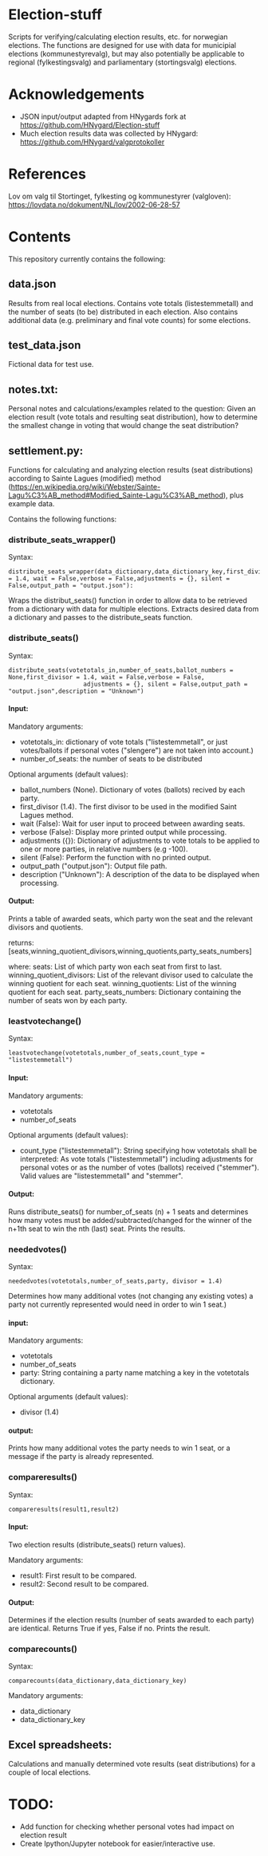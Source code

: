 # Election-stuff
Scripts for verifying/calculating election results, etc. for norwegian elections. The functions are designed for use with data for municipial elections (kommunestyrevalg), but may also potentially be applicable to regional (fylkestingsvalg) and parliamentary (stortingsvalg) elections.


# Acknowledgements
* JSON input/output adapted from HNygards fork at https://github.com/HNygard/Election-stuff
* Much election results data was collected by HNygard: https://github.com/HNygard/valgprotokoller

# References

Lov om valg til Stortinget, fylkesting og kommunestyrer (valgloven): https://lovdata.no/dokument/NL/lov/2002-06-28-57

# Contents
This repository currently contains the following:

## data.json

Results from real local elections. Contains vote totals (listestemmetall) and the number of seats (to be) distributed in each election. Also contains additional data (e.g. preliminary and final vote counts) for some elections. 

## test_data.json 

Fictional data for test use.

## notes.txt:
Personal notes and calculations/examples related to the question:
Given an election result (vote totals and resulting seat distribution), how to determine the smallest change in voting that would change
the seat distribution?

## settlement.py:
Functions for calculating and analyzing election results (seat distributions) according to Sainte Lagues (modified) method (https://en.wikipedia.org/wiki/Webster/Sainte-Lagu%C3%AB_method#Modified_Sainte-Lagu%C3%AB_method), plus example data.

Contains the following functions:

### distribute_seats_wrapper()

Syntax:
```
distribute_seats_wrapper(data_dictionary,data_dictionary_key,first_divisor = 1.4, wait = False,verbose = False,adjustments = {}, silent = False,output_path = "output.json"):
```
Wraps the distribut_seats() function in order to allow data to be retrieved from a dictionary with data for multiple elections. Extracts desired data from a dictionary and passes to the distribute_seats function.

### distribute_seats()

Syntax:
```
distribute_seats(votetotals_in,number_of_seats,ballot_numbers = None,first_divisor = 1.4, wait = False,verbose = False,
                     adjustments = {}, silent = False,output_path = "output.json",description = "Unknown")
```

#### Input:

Mandatory arguments:
* votetotals_in:  dictionary of vote totals ("listestemmetall", or just votes/ballots if personal votes ("slengere") are not taken into account.)
* number_of_seats: the number of seats to be distributed

Optional arguments (default values):

* ballot_numbers (None). Dictionary of votes (ballots) recived by each party.
* first_divisor (1.4). The first divisor to be used in the modified Saint Lagues method.
* wait (False): Wait for user input to proceed between awarding seats.
* verbose (False): Display more printed output while processing.
* adjustments ({}): Dictionary of adjustments to vote totals to be applied to one or more parties, in relative numbers (e.g -100).
* silent (False): Perform the function with no printed output.
* output_path ("output.json"): Output file path.
* description ("Unknown"): A description of the data to be displayed when processing.


#### Output:
Prints a table of awarded seats, which party won the seat and the relevant divisors and quotients.

returns: [seats,winning_quotient_divisors,winning_quotients,party_seats_numbers]

where:
seats: List of which party won each seat from first to last.
winning_quotient_divisors: List of the relevant divisor used to calculate the winning quotient for each seat. 
winning_quotients: List of the winning quotient for each seat.
party_seats_numbers: Dictionary containing the number of seats won by each party.
        
### leastvotechange()

Syntax: 
```
leastvotechange(votetotals,number_of_seats,count_type = "listestemmetall")
```
#### Input:

Mandatory arguments:

* votetotals
* number_of_seats

Optional arguments (default values):

* count_type ("listestemmetall"): String specifying how votetotals shall be interpreted: As vote totals ("listestemmetall") 
 including adjustments for personal votes or as the number of votes (ballots) received ("stemmer"). Valid values are "listestemmetall" and "stemmer".
      
#### Output:
Runs distribute_seats() for number_of_seats (n) + 1 seats and determines how many votes must be added/subtracted/changed
for the winner of the n+1th seat to win the nth (last) seat. Prints the results.
      
### neededvotes()

Syntax: 
```
neededvotes(votetotals,number_of_seats,party, divisor = 1.4)
```
Determines how many additional votes (not changing any existing votes) a party not currently represented would need in order to win 1 seat.)

#### input:

Mandatory arguments:

* votetotals
* number_of_seats
* party: String containing a party name matching a key in the votetotals dictionary.

Optional arguments (default values):

* divisor (1.4)

#### output:
Prints how many additional votes the party needs to win 1 seat, or a message if the party is already represented.
      
### compareresults()

Syntax: 
```
compareresults(result1,result2)
```
#### Input: 
Two election results (distribute_seats() return values).

Mandatory arguments:

* result1: First result to be compared.
* result2: Second result to be compared.

#### Output: 
Determines if the election results (number of seats awarded to each party) are identical. Returns True if yes, False if no. Prints the result.
      
      
### comparecounts()

Syntax: 
```
comparecounts(data_dictionary,data_dictionary_key)
```

Mandatory arguments:

* data_dictionary
* data_dictionary_key

## Excel spreadsheets: 
Calculations and manually determined vote results (seat distributions) for a couple of local elections.

# TODO:
* Add function for checking whether personal votes had impact on election result
* Create Ipython/Jupyter notebook for easier/interactive use.
